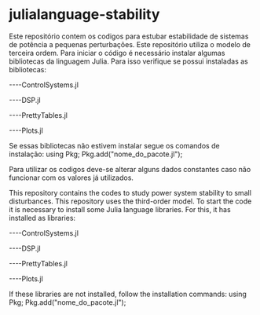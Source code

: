 # julialanguage-stability
Este repositório contem os codigos para estubar estabilidade de sistemas de potência a pequenas perturbações.
Este repositório utiliza o modelo de terceira ordem.
Para iniciar o código é necessário instalar algumas bibliotecas da linguagem Julia.
Para isso verifique se possui instaladas as bibliotecas: 

----ControlSystems.jl

----DSP.jl

----PrettyTables.jl

----Plots.jl

Se essas bibliotecas não estivem instalar segue os comandos de instalação:
using Pkg;
Pkg.add("nome_do_pacote.jl");

Para utilizar os codigos deve-se alterar alguns dados constantes caso não funcionar com os valores já utilizados.

This repository contains the codes to study power system stability to small disturbances.
This repository uses the third-order model.
To start the code it is necessary to install some Julia language libraries.
For this, it has installed as libraries:

----ControlSystems.jl

----DSP.jl

----PrettyTables.jl

----Plots.jl

If these libraries are not installed, follow the installation commands:
using Pkg;
Pkg.add("nome_do_pacote.jl");
